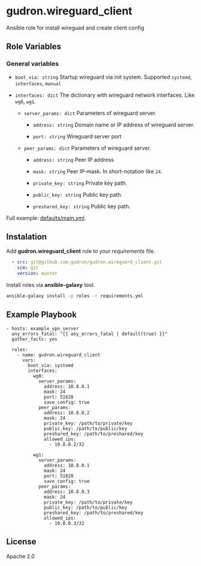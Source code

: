 gudron.wireguard_client
=======================

Ansible role for install wireguad and create client config

Role Variables
--------------

### General variables
  * `boot_via: string`
    Startup wireguard via init system. Supported `systemd`, `interfaces`, `manual`
    
  * `interfaces: dict` 
    The dictionary with wireguard network interfaces. Like `wg0`, `wg1`.

    * `server_params: dict` 
      Parameters of wireguard server.
      
      * `address: string` 
        Domain name or IP address of wireguard server.

      * `port: string` 
        Wireguard server port

    * `peer_params: dict` 
      Parameters of wireguard server.
      
      * `address: string` 
        Peer IP address

      * `mask: string` 
        Peer IP-mask. In short-notation like `24`.

      * `private_key: string` 
        Private key path.

      * `public_key: string` 
        Public key path.

      * `preshared_key: string` 
        Public key path.

  Full example: [defaults/main.yml](defaults/main.yml).

Instalation
-----------

Add **gudron.wireguard_client** role to your *requirements* file.

```yaml
  - src: git@github.com:gudron/gudron.wireguard_client.git
    scm: git
    version: master
```

Install roles via **ansible-galaxy** tool.

```bash
ansible-galaxy install -p roles -r requirements.yml
```

Example Playbook
----------------

    - hosts: example_vpn_server
      any_errors_fatal: "{{ any_errors_fatal | default(true) }}"
      gather_facts: yes

      roles:
        - name: gudron.wireguard_client
          vars: 
            boot_via: systemd
            interfaces:
              wg0:
                server_params:
                  address: 10.8.0.1
                  mask: 24
                  port: 51820
                  save_config: true
                peer_params:
                  address: 10.8.0.2
                  mask: 24
                  private_key: /path/to/private/key
                  public_key: /path/to/public/key
                  preshared_key: /path/to/preshared/key
                  allowed_ips:
                    - 10.8.0.2/32

              wg1:
                server_params:
                  address: 10.8.0.1
                  mask: 24
                  port: 51820
                  save_config: true
                peer_params:
                  address: 10.8.0.3
                  mask: 24
                  private_key: /path/to/private/key
                  public_key: /path/to/public/key
                  preshared_key: /path/to/preshared/key
                  allowed_ips:
                    - 10.8.0.3/32

License
-------

Apache 2.0
